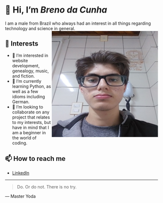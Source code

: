  # 👋 Hi, I’m _Breno da Cunha_
 I am a male from Brazil who always had an interest in all things regarding technology and science in general.
 <img align="right" src="./images/BRENO DA CUNHA OCULOS COZINHA.jpg" width="350px" height="350px" alt="">
 ## 🤔 Interests
- 👀 I’m interested in website development, genealogy, music, and fiction.
- 🌱 I’m currently learning Python, as well as a few idioms including German.
- 💞️ I’m looking to collaborate on any project that relates to my interests, but have in mind that I am a beginner in the world of coding.
 ## 📫 How to reach me
- [LinkedIn](https://www.linkedin.com/in/breno-da-cunha/?locale=en_US)
---
> Do. Or do not. There is no try.

— Master Yoda
<!---
brenodacunha/brenodacunha is a ✨ special ✨ repository because its `README.md` (this file) appears on your GitHub profile.
You can click the Preview link to take a look at your changes.
--->
